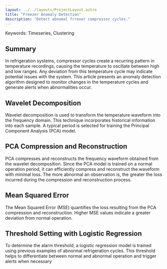 ```yaml
---
layout: ../../layouts/ProjectLayout.astro
title: "Freezer Anomaly Detection"
description: "Detect abnomal frrexer compressor cycles."
---
```



Keywords: Timeseries, Clustering</h4>
## Summary
In refrigeration systems, compressor cycles create a recurring pattern in
temperature recordings, causing the temperature to oscillate between high and low ranges. Any deviation from this temperature cycle may indicate potential issues with the system. This article
                    presents an anomaly detection algorithm designed to monitor changes in the temperature cycles and
                    generate alerts when abnormalities occur.

## Wavelet Decomposition 
Wavelet decomposition is used to transform the temperature waveform into the frequency domain. This technique incorporates historical information into each sample. A typical period is selected for training the Principal Component Analysis (PCA) model.

## PCA Compression and Reconstruction
PCA compresses and reconstructs the frequency waveform obtained from the wavelet decomposition.
Since the PCA model is trained on a normal operation period, it can efficiently compress and reconstruct the waveform with minimal loss. The more abnormal an observation is, the greater the loss incurred during the compression and reconstruction process.
## Mean Squared Error
The Mean Squared Error (MSE) quantifies the loss resulting from the PCA compression and reconstruction. Higher MSE values indicate a greater deviation from normal operation.
## Threshold Setting with Logistic Regression
To determine the alarm threshold, a logistic regression model is trained using previous examples of abnormal refrigeration cycles. This threshold helps to differentiate between normal and abnormal operation and trigger alerts when necessary